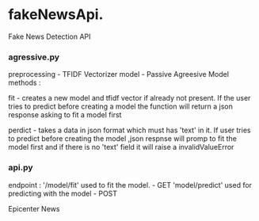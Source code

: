 # fakeNewsApi.  
Fake News Detection API 

### agressive.py
preprocessing - TFIDF Vectorizer
model - Passive Agreesive Model
methods : 

  fit - creates a new model and tfidf vector if already not present. If the user tries to predict before creating a model the function will return a json response asking to fit a model first

  perdict - takes a data in json format which must has 'text' in it. If user tries to predict before creating the model ,json respnse will promp to fit the model first and if there is no 'text' field it will raise a invalidValueError 
          
          
### api.py
endpoint : '/model/fit' used to fit the model. - GET
           'model/predict' used for predicting with the model - POST 

Epicenter News
